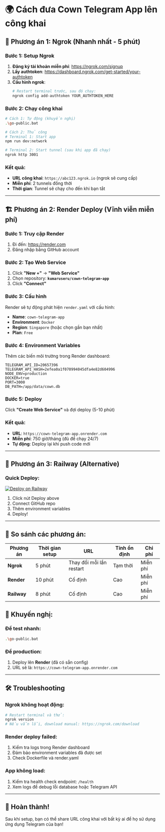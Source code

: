 # 🌍 Cách đưa Cown Telegram App lên công khai

## 🚀 Phương án 1: Ngrok (Nhanh nhất - 5 phút)

### Bước 1: Setup Ngrok
1. **Đăng ký tài khoản miễn phí**: https://ngrok.com/signup
2. **Lấy authtoken**: https://dashboard.ngrok.com/get-started/your-authtoken
3. **Cấu hình ngrok**:
   ```bash
   # Restart terminal trước, sau đó chạy:
   ngrok config add-authtoken YOUR_AUTHTOKEN_HERE
   ```

### Bước 2: Chạy công khai
```bash
# Cách 1: Tự động (khuyến nghị)
.\go-public.bat

# Cách 2: Thủ công
# Terminal 1: Start app
npm run dev:network

# Terminal 2: Start tunnel (sau khi app đã chạy)
ngrok http 3001
```

### Kết quả:
- **URL công khai**: `https://abc123.ngrok.io` (ngrok sẽ cung cấp)
- **Miễn phí**: 2 tunnels đồng thời
- **Thời gian**: Tunnel sẽ chạy cho đến khi bạn tắt

---

## 🏗️ Phương án 2: Render Deploy (Vĩnh viễn miễn phí)

### Bước 1: Truy cập Render
1. Đi đến: https://render.com
2. Đăng nhập bằng GitHub account

### Bước 2: Tạo Web Service
1. Click **"New +"** → **"Web Service"**
2. Chọn repository: **`kumaruseru/cown-telegram-app`**
3. Click **"Connect"**

### Bước 3: Cấu hình
Render sẽ tự động phát hiện `render.yaml` với cấu hình:
- **Name**: `cown-telegram-app`
- **Environment**: `Docker`
- **Region**: `Singapore` (hoặc chọn gần bạn nhất)
- **Plan**: `Free`

### Bước 4: Environment Variables
Thêm các biến môi trường trong Render dashboard:
```
TELEGRAM_API_ID=20657396
TELEGRAM_API_HASH=2efea0a1f070994045dfa4e82d604996
NODE_ENV=production
DOCKER=true
PORT=3000
DB_PATH=/app/data/cown.db
```

### Bước 5: Deploy
Click **"Create Web Service"** và đợi deploy (5-10 phút)

### Kết quả:
- **URL**: `https://cown-telegram-app.onrender.com`
- **Miễn phí**: 750 giờ/tháng (đủ để chạy 24/7)
- **Tự động**: Deploy lại khi push code mới

---

## 📱 Phương án 3: Railway (Alternative)

### Quick Deploy:
[![Deploy on Railway](https://railway.app/button.svg)](https://railway.app/template/your-template)

1. Click nút Deploy above
2. Connect GitHub repo
3. Thêm environment variables
4. Deploy!

---

## 🔧 So sánh các phương án:

| Phương án | Thời gian setup | URL | Tính ổn định | Chi phí |
|-----------|-----------------|-----|-------------|---------|
| **Ngrok** | 5 phút | Thay đổi mỗi lần restart | Tạm thời | Miễn phí |
| **Render** | 10 phút | Cố định | Cao | Miễn phí |
| **Railway** | 8 phút | Cố định | Cao | Miễn phí |

## 🎯 Khuyến nghị:

### Để test nhanh:
```bash
.\go-public.bat
```

### Để production:
1. Deploy lên **Render** (đã có sẵn config)
2. URL sẽ là: `https://cown-telegram-app.onrender.com`

---

## 🛠️ Troubleshooting

### Ngrok không hoạt động:
```bash
# Restart terminal và thử:
ngrok version
# Nếu vẫn lỗi, download manual: https://ngrok.com/download
```

### Render deploy failed:
1. Kiểm tra logs trong Render dashboard
2. Đảm bảo environment variables đã được set
3. Check Dockerfile và render.yaml

### App không load:
1. Kiểm tra health check endpoint: `/health`
2. Xem logs để debug lỗi database hoặc Telegram API

---

## 🎉 Hoàn thành!

Sau khi setup, bạn có thể share URL công khai với bất kỳ ai để họ sử dụng ứng dụng Telegram của bạn!
